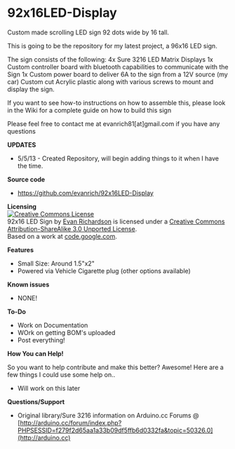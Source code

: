 92x16LED-Display
================

Custom made scrolling LED sign 92 dots wide by 16 tall.


This is going to be the repository for my latest project, a 96x16 LED sign.  

The sign consists of the following:
4x Sure 3216 LED Matrix Displays
1x Custom controller board with bluetooth capabilities to communicate with the Sign
1x Custom power board to deliver 6A to the sign from a 12V source (my car)
Custom cut Acrylic plastic along with various screws to mount and display the sign.

If you want to see how-to instructions on how to assemble this, please look in the Wiki for a complete guide on how to build this sign



Please feel free to contact me at evanrich81[at]gmail.com if you have any questions

**UPDATES** <br />
* 5/5/13 - Created Repository, will begin adding things to it when I have the time.

**Source code**

* https://github.com/evanrich/92x16LED-Display

**Licensing**<br />
<a rel="license" href="http://creativecommons.org/licenses/by-sa/3.0/"><img alt="Creative Commons License" style="border-width:0" src="http://i.creativecommons.org/l/by-sa/3.0/88x31.png" /></a><br /><span xmlns:dct="http://purl.org/dc/terms/" property="dct:title">92x16 LED Sign</span> by <a xmlns:cc="http://creativecommons.org/ns#" href="https://github.com/evanrich/Bluetooth-LED-Sign" property="cc:attributionName" rel="cc:attributionURL">Evan Richardson</a> is licensed under a <a rel="license" href="http://creativecommons.org/licenses/by-sa/3.0/">Creative Commons Attribution-ShareAlike 3.0 Unported License</a>.<br />Based on a work at <a xmlns:dct="http://purl.org/dc/terms/" href="https://code.google.com/p/ht1632c/" rel="dct:source">code.google.com</a>.



**Features**

* Small Size: Around 1.5"x2"
* Powered via Vehicle Cigarette plug (other options available)


**Known issues**

* NONE!

**To-Do**

* Work on Documentation
* WOrk on getting BOM's uploaded
* Post everything!

**How You can Help!**

So you want to help contribute and make this better? Awesome!   Here are a few things I could use some help on..

* Will work on this later


**Questions/Support**

* Original library/Sure 3216 information on Arduino.cc Forums @ [http://arduino.cc/forum/index.php?PHPSESSID=f279f2d65aa1a33b09df5ffb6d0332fa&topic=50326.0](http://arduino.cc)
